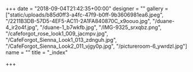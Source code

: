 +++
date = "2018-09-04T21:42:35+00:00"
designer = ""
gallery = ["static/uploads/b85d0ff3-a4fc-47f9-b0ff-9b3606981ea6.jpeg", "/2211B3DB-57D5-4EF5-AC11-2A1FA840870C_x9oouo.jpg", "/duane-4_ir2o4f.jpg", "/duane-1_b7wkfb.jpg", "/IMG-9325_srxqbz.png", "/cafeforgot_rose_look1_009_jacmpv.jpg", "/CafeForgot_Sienna_Look1_013_zdnguh.jpg", "/CafeForgot_Sienna_Look2_011_vjgy0p.jpg", "/pictureroom-6_ywrdzl.jpg"]
name = ""
title = "_index"

+++
